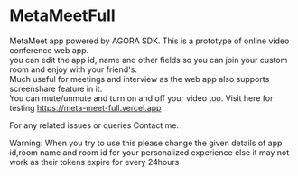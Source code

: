 # MetaMeetFull
MetaMeet app powered by AGORA SDK.
This is a prototype of online video conference web app.  
you can edit the app id, name and other fields so you can join your custom room and enjoy with your friend's.  
Much useful for meetings and interview as the web app also supports screenshare feature in it.  
You can mute/unmute and turn on and off your video too.
Visit here for testing https://meta-meet-full.vercel.app

For any related issues or queries Contact me.

Warning: When you try to use this please change the given details of app id,room name and room id for your personalized experience else it may not work as their tokens expire for every 24hours
